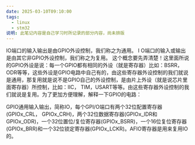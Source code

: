 ```yaml
---
date: 2025-03-10T09:10:00
tags:
  - linux
  - stm32
说明: 此笔记内容是自己学习时所记录的部分内容，尚未排版
---
```


IO端口的输入输出是由GPIO外设控制，我们称之为通用。
I O端口的输入或输出是由其它非GPIO外设控制，我们称之为复用。
这个概念要先弄清楚！这里面所说的GPIO外设是说：每一个GPIO都有相同的外设（就是寄存器）比如：BSRR，ODR等等，这些外设是GPIO电路中自己有的，由这些寄存器外设控制的我们就说是通用，那复用就是说不是GPIO自己的外设控制，是由片上外设（就是说芯片里面寄存器）所控制，比如：IIC， TIM，USART等等。由这些寄存器外设控制的我们就说是复用。为了更加方便理解，解释一下GPIO的电路：

GPIO通用输入输出，简称IO，每个GPI/O端口有两个32位配置寄存器(GPIOx_CRL， GPIOx_CRH)，两个32位数据寄存器(GPIOx_IDR和GPIOx_ODR)，一个32位置位/复位寄存器(GPIOx_BSRR)，一个16位复位寄存器(GPIOx_BRR)和一个32位锁定寄存器(GPIOx_LCKR)。AFIO寄存器是用来复用IO的。